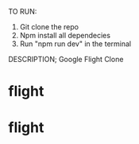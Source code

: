 TO RUN:

1. Git clone the repo
2. Npm install all dependecies
3. Run "npm run dev" in the terminal

DESCRIPTION;
Google Flight Clone
# flight
# flight
